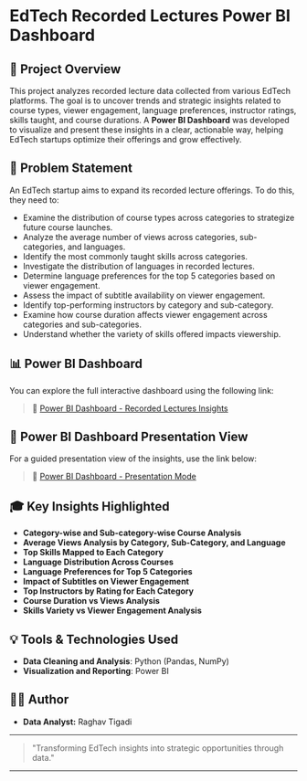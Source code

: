  # EdTech Recorded Lectures Power BI Dashboard

## 📅 Project Overview
This project analyzes recorded lecture data collected from various EdTech platforms. The goal is to uncover trends and strategic insights related to course types, viewer engagement, language preferences, instructor ratings, skills taught, and course durations. A **Power BI Dashboard** was developed to visualize and present these insights in a clear, actionable way, helping EdTech startups optimize their offerings and grow effectively.

## 🔢 Problem Statement
An EdTech startup aims to expand its recorded lecture offerings. To do this, they need to:

- Examine the distribution of course types across categories to strategize future course launches.
- Analyze the average number of views across categories, sub-categories, and languages.
- Identify the most commonly taught skills across categories.
- Investigate the distribution of languages in recorded lectures.
- Determine language preferences for the top 5 categories based on viewer engagement.
- Assess the impact of subtitle availability on viewer engagement.
- Identify top-performing instructors by category and sub-category.
- Examine how course duration affects viewer engagement across categories and sub-categories.
- Understand whether the variety of skills offered impacts viewership.

## 📊 Power BI Dashboard
You can explore the full interactive dashboard using the following link:

> 🔗 [Power BI Dashboard - Recorded Lectures Insights](https://app.powerbi.com/reportEmbed?reportId=5ff8a2a7-d9a8-45cd-9581-8e8397f1a3f9&autoAuth=true&ctid=17dcb00c-6941-4050-b69e-bd7eb8951712)

## 🏑 Power BI Dashboard Presentation View
For a guided presentation view of the insights, use the link below:

> 🔗 [Power BI Dashboard - Presentation Mode](https://app.powerbi.com/groups/6027bf0c-90e3-413b-acc1-8a5f8e364afb/reports/5ff8a2a7-d9a8-45cd-9581-8e8397f1a3f9/8fe26f5f0b99dfa4f2cd?bookmarkGuid=5c99b8fa-4db8-47b5-995e-b80acd8d13af&bookmarkUsage=1&ctid=17dcb00c-6941-4050-b69e-bd7eb8951712&portalSessionId=095483fc-4b7c-4984-a8c3-811cd47bb068&fromEntryPoint=export)

## 🎓 Key Insights Highlighted
- **Category-wise and Sub-category-wise Course Analysis**
- **Average Views Analysis by Category, Sub-Category, and Language**
- **Top Skills Mapped to Each Category**
- **Language Distribution Across Courses**
- **Language Preferences for Top 5 Categories**
- **Impact of Subtitles on Viewer Engagement**
- **Top Instructors by Rating for Each Category**
- **Course Duration vs Views Analysis**
- **Skills Variety vs Viewer Engagement Analysis**

## 💡 Tools & Technologies Used
- **Data Cleaning and Analysis**: Python (Pandas, NumPy)
- **Visualization and Reporting**: Power BI

## 👨‍💻 Author
- **Data Analyst:** Raghav Tigadi


---

> "Transforming EdTech insights into strategic opportunities through data."

---

